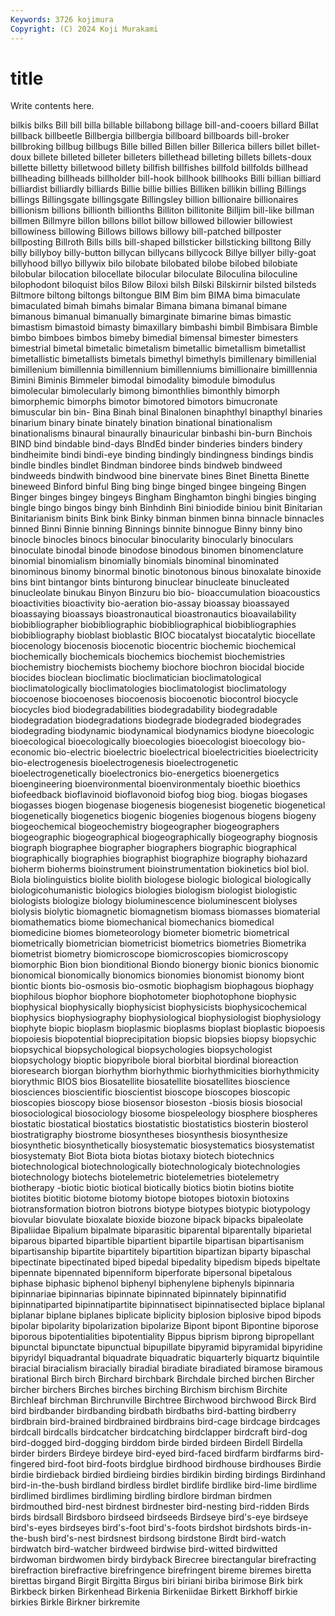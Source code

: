 ```yaml
---
Keywords: 3726 kojimura
Copyright: (C) 2024 Koji Murakami
---
```


# title

Write contents here.



bilkis bilks Bill bill billa
billable billabong billage bill-and-cooers billard Billat billback billbeetle Billbergia billbergia
billboard billboards bill-broker billbroking billbug billbugs Bille billed Billen biller
Billerica billers billet billet-doux billete billeted billeter billeters billethead billeting
billets billets-doux billette billetty billetwood billety billfish billfishes billfold billfolds
billhead billheading billheads billholder bill-hook billhook billhooks Billi billian billiard
billiardist billiardly billiards Billie billie billies Billiken billikin billing Billings
billings Billingsgate billingsgate Billingsley billion billionaire billionaires billionism billions billionth
billionths Billiton billitonite Billjim bill-like billman billmen Billmyre billon billons
billot billow billowed billowier billowiest billowiness billowing Billows billows billowy
bill-patched billposter billposting Billroth Bills bills bill-shaped billsticker billsticking billtong
Billy billy billyboy billy-button billycan billycans billycock Billye billyer billy-goat
billyhood billyo billywix bilo bilobate bilobated bilobe bilobed bilobiate bilobular
bilocation bilocellate bilocular biloculate Biloculina biloculine bilophodont biloquist bilos Bilow
Biloxi bilsh Bilski Bilskirnir bilsted bilsteds Biltmore biltong biltongs biltongue
BIM Bim bim BIMA bima bimaculate bimaculated bimah bimahs bimalar
Bimana bimana bimanal bimane bimanous bimanual bimanually bimarginate bimarine bimas
bimastic bimastism bimastoid bimasty bimaxillary bimbashi bimbil Bimbisara Bimble bimbo
bimboes bimbos bimeby bimedial bimensal bimester bimesters bimestrial bimetal bimetalic
bimetalism bimetallic bimetallism bimetallist bimetallistic bimetallists bimetals bimethyl bimethyls bimillenary
bimillenial bimillenium bimillennia bimillennium bimillenniums bimillionaire bimilllennia Bimini Biminis Bimmeler
bimodal bimodality bimodule bimodulus bimolecular bimolecularly bimong bimonthlies bimonthly bimorph
bimorphemic bimorphs bimotor bimotored bimotors bimucronate bimuscular bin bin- Bina
Binah binal Binalonen binaphthyl binapthyl binaries binarium binary binate binately
bination binational binationalism binationalisms binaural binaurally binauricular binbashi bin-burn Binchois
BIND bind bindable bind-days BIndEd binder binderies binders bindery bindheimite
bindi bindi-eye binding bindingly bindingness bindings bindis bindle bindles bindlet
Bindman bindoree binds bindweb bindweed bindweeds bindwith bindwood bine binervate
bines Binet Binetta Binette bineweed Binford binful Bing bing binge
binged bingee bingeing Bingen Binger binges bingey bingeys Bingham Binghamton
binghi bingies binging bingle bingo bingos bingy binh Binhdinh Bini
biniodide biniou binit Binitarian Binitarianism binits Bink bink Binky binman
binmen binna binnacle binnacles binned Binni Binnie binning Binnings binnite
binnogue Binny binny bino binocle binocles binocs binocular binocularity binocularly
binoculars binoculate binodal binode binodose binodous binomen binomenclature binomial binomialism
binomially binomials binominal binominated binominous binomy binormal binotic binotonous binous
binoxalate binoxide bins bint bintangor bints binturong binuclear binucleate binucleated
binucleolate binukau Binyon Binzuru bio bio- bioaccumulation bioacoustics bioactivities bioactivity
bio-aeration bio-assay bioassay bioassayed bioassaying bioassays bioastronautical bioastronautics bioavailability biobibliographer
biobibliographic biobibliographical biobibliographies biobibliography bioblast bioblastic BIOC biocatalyst biocatalytic biocellate
biocenology biocenosis biocenotic biocentric biochemic biochemical biochemically biochemicals biochemics biochemist
biochemistries biochemistry biochemists biochemy biochore biochron biocidal biocide biocides bioclean
bioclimatic bioclimatician bioclimatological bioclimatologically bioclimatologies bioclimatologist bioclimatology biocoenose biocoenoses biocoenosis
biocoenotic biocontrol biocycle biocycles biod biodegradabilities biodegradability biodegradable biodegradation biodegradations
biodegrade biodegraded biodegrades biodegrading biodynamic biodynamical biodynamics biodyne bioecologic bioecological
bioecologically bioecologies bioecologist bioecology bio-economic bio-electric bioelectric bioelectrical bioelectricities bioelectricity
bio-electrogenesis bioelectrogenesis bioelectrogenetic bioelectrogenetically bioelectronics bio-energetics bioenergetics bioengineering bioenvironmental bioenvironmentaly
bioethic bioethics biofeedback bioflavinoid bioflavonoid biofog biog biog. biogas biogases
biogasses biogen biogenase biogenesis biogenesist biogenetic biogenetical biogenetically biogenetics biogenic
biogenies biogenous biogens biogeny biogeochemical biogeochemistry biogeographer biogeographers biogeographic biogeographical
biogeographically biogeography biognosis biograph biographee biographer biographers biographic biographical biographically
biographies biographist biographize biography biohazard bioherm bioherms bioinstrument bioinstrumentation biokinetics
biol biol. Biola biolinguistics biolite biolith biologese biologic biological biologically
biologicohumanistic biologics biologies biologism biologist biologistic biologists biologize biology bioluminescence
bioluminescent biolyses biolysis biolytic biomagnetic biomagnetism biomass biomasses biomaterial biomathematics
biome biomechanical biomechanics biomedical biomedicine biomes biometeorology biometer biometric biometrical
biometrically biometrician biometricist biometrics biometries Biometrika biometrist biometry biomicroscope biomicroscopies
biomicroscopy biomorphic Bion bion bionditional Biondo bionergy bionic bionics bionomic
bionomical bionomically bionomics bionomies bionomist bionomy biont biontic bionts bio-osmosis
bio-osmotic biophagism biophagous biophagy biophilous biophor biophore biophotometer biophotophone biophysic
biophysical biophysically biophysicist biophysicists biophysicochemical biophysics biophysiography biophysiological biophysiologist biophysiology
biophyte biopic bioplasm bioplasmic bioplasms bioplast bioplastic biopoesis biopoiesis biopotential
bioprecipitation biopsic biopsies biopsy biopsychic biopsychical biopsychological biopsychologies biopsychologist biopsychology
bioptic biopyribole bioral biorbital biordinal bioreaction bioresearch biorgan biorhythm biorhythmic
biorhythmicities biorhythmicity biorythmic BIOS bios Biosatellite biosatellite biosatellites bioscience biosciences
bioscientific bioscientist bioscope bioscopes bioscopic bioscopies bioscopy biose biosensor bioseston
-biosis biosis biosocial biosociological biosociology biosome biospeleology biosphere biospheres biostatic
biostatical biostatics biostatistic biostatistics biosterin biosterol biostratigraphy biostrome biosyntheses biosynthesis
biosynthesize biosynthetic biosynthetically biosystematic biosystematics biosystematist biosystematy Biot Biota biota
biotas biotaxy biotech biotechnics biotechnological biotechnologically biotechnologicaly biotechnologies biotechnology biotechs
biotelemetric biotelemetries biotelemetry biotherapy -biotic biotic biotical biotically biotics biotin
biotins biotite biotites biotitic biotome biotomy biotope biotopes biotoxin biotoxins
biotransformation biotron biotrons biotype biotypes biotypic biotypology biovular biovulate bioxalate
bioxide biozone bipack bipacks bipaleolate Bipaliidae Bipalium bipalmate biparasitic biparental
biparentally biparietal biparous biparted bipartible bipartient bipartile bipartisan bipartisanism bipartisanship
bipartite bipartitely bipartition bipartizan biparty bipaschal bipectinate bipectinated biped bipedal
bipedality bipedism bipeds bipeltate bipennate bipennated bipenniform biperforate bipersonal bipetalous
biphase biphasic biphenol biphenyl biphenylene biphenyls bipinnaria bipinnariae bipinnarias bipinnate
bipinnated bipinnately bipinnatifid bipinnatiparted bipinnatipartite bipinnatisect bipinnatisected biplace biplanal biplanar
biplane biplanes biplicate biplicity biplosion biplosive bipod bipods bipolar bipolarity
bipolarization bipolarize Bipont bipont Bipontine biporose biporous bipotentialities bipotentiality Bippus
biprism biprong bipropellant bipunctal bipunctate bipunctual bipupillate bipyramid bipyramidal bipyridine
bipyridyl biquadrantal biquadrate biquadratic biquarterly biquartz biquintile biracial biracialism biracially
biradial biradiate biradiated biramose biramous birational Birch birch Birchard birchbark
Birchdale birched birchen Bircher bircher birchers Birches birches birching Birchism
birchism Birchite Birchleaf birchman Birchrunville Birchtree Birchwood birchwood Birck Bird
bird birdbander birdbanding birdbath birdbaths bird-batting birdberry birdbrain bird-brained birdbrained
birdbrains bird-cage birdcage birdcages birdcall birdcalls birdcatcher birdcatching birdclapper birdcraft
bird-dog bird-dogged bird-dogging birddom birde birded birdeen Birdell Birdella birder
birders Birdeye birdeye bird-eyed bird-faced birdfarm birdfarms bird-fingered bird-foot bird-foots
birdglue birdhood birdhouse birdhouses Birdie birdie birdieback birdied birdieing birdies
birdikin birding birdings Birdinhand bird-in-the-bush birdland birdless birdlet birdlife birdlike
bird-lime birdlime birdlimed birdlimes birdliming birdling birdlore birdman birdmen birdmouthed
bird-nest birdnest birdnester bird-nesting bird-ridden Birds birds birdsall Birdsboro birdseed
birdseeds Birdseye bird's-eye birdseye bird's-eyes birdseyes bird's-foot bird's-foots birdshot birdshots
birds-in-the-bush bird's-nest birdsnest birdsong birdstone Birdt bird-watch birdwatch bird-watcher birdweed
birdwise bird-witted birdwitted birdwoman birdwomen birdy birdyback Birecree birectangular birefracting
birefraction birefractive birefringence birefringent bireme biremes biretta birettas birgand Birgit
Birgitta Birgus biri biriani biriba birimose Birk birk Birkbeck birken
Birkenhead Birkenia Birkeniidae Birkett Birkhoff birkie birkies Birkle Birkner birkremite
